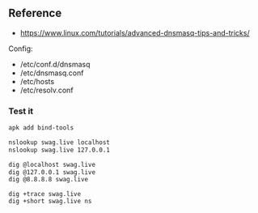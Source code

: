 
## Reference 
- https://www.linux.com/tutorials/advanced-dnsmasq-tips-and-tricks/


Config:

- /etc/conf.d/dnsmasq 
- /etc/dnsmasq.conf 
- /etc/hosts 
- /etc/resolv.conf 

### Test it
```bash
apk add bind-tools
```

```bash
nslookup swag.live localhost
nslookup swag.live 127.0.0.1
```

```bash
dig @localhost swag.live
dig @127.0.0.1 swag.live
dig @8.8.8.8 swag.live
```

```
dig +trace swag.live
dig +short swag.live ns
```

